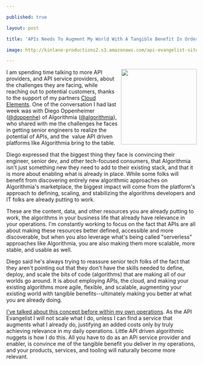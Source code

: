 ---
published: true
layout: post
title: 'APIs Needs To Augment My World With A Tangible Benefit In Order To Achieve Relevance'
image: http://kinlane-productions2.s3.amazonaws.com/api-evangelist-site/blog/algorithmia-icon.png
---

<p><a href="https://algorithmia.com/"><img src="https://kinlane-productions2.s3.amazonaws.com/api-evangelist-site/blog/algorithmia-icon.png" alt="" width="200" align="right" /></a>
<p>I am spending time talking to more API providers, and API service providers, about the challenges they are facing, while reaching out to potential customers, thanks to the support of my partners <a href="http://cloud-elements.com/">Cloud Elements</a>. One of the conversation I had last week was with&nbsp;Diego Oppenheimer (<a href="https://twitter.com/doppenhe">@doppenhe</a>) of Algorithmia (<a href="https://twitter.com/algorithmia">@algorithmia</a>), who shared with me the challenges he faces in getting senior engineers to realize the potential of APIs, and the &nbsp;value API driven platforms like Algorithmia bring to the table.&nbsp;
<p>Diego expressed that the biggest thing they face is convincing their engineer, senior dev, and other tech-focused consumers, that Algorithmia isn't just something new they need to add to their existing stack, and that it is more about enabling what is already in place. While some folks will benefit from discovering entirely new algorithmic approaches on Algorithmia's marketplace, the biggest impact will come from the platform's approach to defining, scaling, and stabilizing the algorithms developers and IT folks are already putting to work.&nbsp;
<p>These are the content, data, and other resources you are already putting to work, the algorithms in your business life that already have relevance in your operations. I'm constantly working to focus on the fact that APIs are all about making these resources better defined, accessible and more discoverable, but when you also leverage what's being called "serverless" approaches like Algorithmia, you are also making them more scalable, more stable, and usable as well.
<p>Diego said he's always trying to reassure senior tech folks of the fact that they aren't pointing out that they don't have the skills needed to define, deploy, and scale the bits of code (algorithms) that are making all of our worlds go around. It is about employing APIs, the cloud, and making your existing algorithms more agile, flexible, and scalable, augmenting your existing world with tangible benefits--ultimately making you better at what you are already doing.
<p><a href="http://kinlane.com/2015/12/03/if-i-cannot-scale-it-on-my-own-or-use-a-service-provider-i-do-not-scale-it">I've talked about this concept before within my own operations</a>. As the API Evangelist I will not scale what I do, unless I can find a service that augments what I already do, justifying an added costs only by truly achieving relevance in my daily operations. Little API driven algorithmic nuggets is how I do this. All you have to do as an APi service provider and enabler, is convince me of the tangible benefit you deliver in my operations, and your products, services, and tooling will naturally become more relevant.

